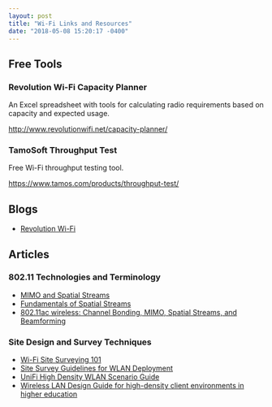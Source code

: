 ```yaml
---
layout: post
title: "Wi-Fi Links and Resources"
date: "2018-05-08 15:20:17 -0400"
---
```


## Free Tools

### Revolution Wi-Fi Capacity Planner

An Excel spreadsheet with tools for calculating radio requirements based on capacity and expected usage.

http://www.revolutionwifi.net/capacity-planner/

### TamoSoft Throughput Test

Free Wi-Fi throughput testing tool.

https://www.tamos.com/products/throughput-test/

## Blogs
* [Revolution Wi-Fi](http://www.revolutionwifi.net/)

## Articles

### 802.11 Technologies and Terminology

* [MIMO and Spatial Streams](http://www.multicap.be/en/technology/mimo-and-spatial-streams)
* [Fundamentals of Spatial Streams](https://www.cisco.com/c/m/en_us/training-events/events-webinars/webinars/techwise-tv/spatial-streams.html)
* [802.11ac wireless: Channel Bonding, MIMO, Spatial Streams, and Beamforming](https://www.sourceonetechnology.com/802-11ac-wireless-channel-bonding-mimo-spatial-streams-and-beamforming/)

### Site Design and Survey Techniques

* [Wi-Fi Site Surveying 101](http://www.revolutionwifi.net/revolutionwifi/2013/08/wi-fi-site-surveying-101.html)
* [Site Survey Guidelines for WLAN Deployment](https://www.cisco.com/c/en/us/support/docs/wireless/5500-series-wireless-controllers/116057-site-survey-guidelines-wlan-00.html)
* [UniFi High Density WLAN Scenario Guide](https://help.ubnt.com/hc/en-us/articles/115002806907-UniFi-High-Density-WLAN-Scenario-Guide)
* [Wireless LAN Design Guide for high-density client environments in higher education](https://www.cisco.com/c/dam/en_us/solutions/industries/docs/education/cisco_wlan_design_guide.pdf)
